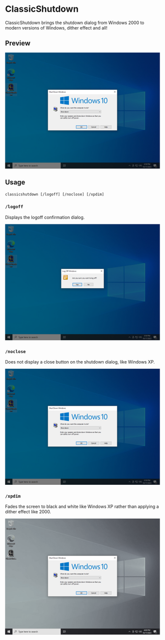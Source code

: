 # ClassicShutdown
ClassicShutdown brings the shutdown dialog from Windows 2000 to modern versions of Windows, dither effect and all!

## Preview

![Shutdown dialog](images/shutdown-dialog.png)

## Usage

```
classicshutdown [/logoff] [/noclose] [/xpdim]
```

### `/logoff`

Displays the logoff confirmation dialog.

![Logoff dialog](images/logoff-dialog.png)

### `/noclose`

Does not display a close button on the shutdown dialog, like Windows XP.

![Shutdown dialog, no close button](images/shutdown-noclose.png)


### `/xpdim`

Fades the screen to black and white like Windows XP rather than applying a dither effect like 2000.

![Shutdown dialog, black and white background](images/shutdown-xpdim.png)